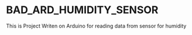 # BAD_ARD_HUMIDITY_SENSOR
This is Project Writen on Arduino for reading data from sensor for humidity
